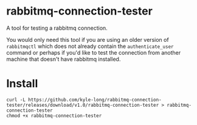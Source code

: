 rabbitmq-connection-tester
==========================
A tool for testing a rabbitmq connection.

You would only need this tool if you are using an older version of `rabbitmqctl` which does not already contain the `authenticate_user` command or perhaps if you'd like to test the connection from another machine that doesn't have rabbitmq installed.

Install
=======

    curl -L https://github.com/kyle-long/rabbitmq-connection-tester/releases/download/v1.0/rabbitmq-connection-tester > rabbitmq-connection-tester
    chmod +x rabbitmq-connection-tester
